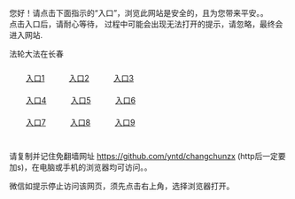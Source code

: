 您好！请点击下面指示的“入口”，浏览此网站是安全的，且为您带来平安。。 <br/>
点击入口后，请耐心等待， 过程中可能会出现无法打开的提示，请忽略，最终会进入网站. </br>

法轮大法在长春<br/>
<div style="padding:10px"><a style="margin:20px" target="_blank" href="https://d32m2zux8a3ypi.cloudfront.net/2Qpsp?bpdcyr" id="ccLink1" rel="nofollow">入口1</a> <a target="_blank" style="margin:20px" href="https://d1brzybyjk3nzp.cloudfront.net/2Qpsp?oshylv" id="ccLink2" rel="nofollow">入口2</a> <a style="margin:20px" target="_blank" href="https://d2x9zs5uf32m1a.cloudfront.net/2Qpsp?umxul" id="ccLink3" rel="nofollow">入口3</a></div>

<div style="padding:10px" ><a style="margin:20px" target="_blank" href="https://d32m2zux8a3ypi.cloudfront.net/2Qpsp?bpdcyr" id="ccLink4" rel="nofollow">入口4</a> <a style="margin:20px" href="https://d1brzybyjk3nzp.cloudfront.net/2Qpsp?oshylv" target="_blank" id="ccLink5" rel="nofollow">入口5</a> <a style="margin:20px" href="https://d2x9zs5uf32m1a.cloudfront.net/2Qpsp?umxul" target="_blank" id="ccLink6" rel="nofollow">入口6</a></div>

<div style="padding:10px"><a style="margin:20px" target="_blank" href="https://d32m2zux8a3ypi.cloudfront.net/2Qpsp?bpdcyr" id="ccLink7" rel="nofollow">入口7</a> <a style="margin:20px" href="https://d1brzybyjk3nzp.cloudfront.net/2Qpsp?oshylv" target="_blank" id="ccLink8" rel="nofollow">入口8</a> <a style="margin:20px" target="_blank" href="https://d2x9zs5uf32m1a.cloudfront.net/2Qpsp?umxul" id="ccLink9" rel="nofollow">入口9</a></div>

<br/>



请复制并记住免翻墙网址 https://github.com/yntd/changchunzx (http后一定要加s)，在电脑或手机的浏览器均可访问。。<br/>

微信如提示停止访问该网页，须先点击右上角，选择浏览器打开。
